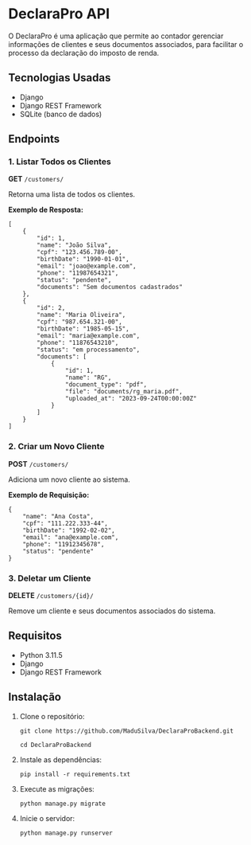 # DeclaraPro API

O DeclaraPro é uma aplicação que permite ao contador gerenciar informações de clientes e seus documentos associados, para facilitar o processo da declaração do imposto de renda.

## Tecnologias Usadas

- Django
- Django REST Framework
- SQLite (banco de dados)

## Endpoints

### 1. Listar Todos os Clientes

**GET** `/customers/`

Retorna uma lista de todos os clientes.

**Exemplo de Resposta:**

```
[
    {
        "id": 1,
        "name": "João Silva",
        "cpf": "123.456.789-00",
        "birthDate": "1990-01-01",
        "email": "joao@example.com",
        "phone": "11987654321",
        "status": "pendente",
        "documents": "Sem documentos cadastrados"
    },
    {
        "id": 2,
        "name": "Maria Oliveira",
        "cpf": "987.654.321-00",
        "birthDate": "1985-05-15",
        "email": "maria@example.com",
        "phone": "11876543210",
        "status": "em processamento",
        "documents": [
            {
                "id": 1,
                "name": "RG",
                "document_type": "pdf",
                "file": "documents/rg_maria.pdf",
                "uploaded_at": "2023-09-24T00:00:00Z"
            }
        ]
    }
]
```

### 2. Criar um Novo Cliente

**POST** `/customers/`

Adiciona um novo cliente ao sistema.

**Exemplo de Requisição:**

```
{
    "name": "Ana Costa",
    "cpf": "111.222.333-44",
    "birthDate": "1992-02-02",
    "email": "ana@example.com",
    "phone": "11912345678",
    "status": "pendente"
}
```

### 3. Deletar um Cliente

**DELETE** `/customers/{id}/`

Remove um cliente e seus documentos associados do sistema.


## Requisitos

- Python 3.11.5
- Django
- Django REST Framework

## Instalação

1. Clone o repositório:

   ```
   git clone https://github.com/MaduSilva/DeclaraProBackend.git

   cd DeclaraProBackend
   ```

2. Instale as dependências:

    ```
    pip install -r requirements.txt
    ```

3. Execute as migrações:

    ```
    python manage.py migrate
    ```

4. Inicie o servidor:

    ```
    python manage.py runserver
    ```

